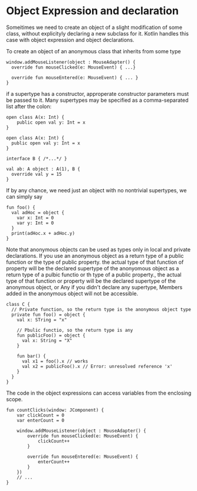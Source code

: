 # Object Expression and declaration
Someitimes we need to create an object of a slight modification of some class, without explicityly declaring a new subclass for it. Kotlin handles this case with object expression and object declarations. 

To create an object of an anonymous class that inherits from some type 
```
window.addMouseListener(object : MouseAdapter() {
  override fun mouseClicked(e: MouseEvent) { ...}
  
  override fun mouseEntered(e: MouseEvent) { ... }  
}
```
if a supertype has a constructor, approperate constructor parameters must be passed to it. Many supertypes may be specified as a comma-separated list after the colon: 
```
open class A(x: Int) {
    public open val y: Int = x
}

open class A(x: Int) {
  public open val y: Int = x
}

interface B { /*...*/ }

val ab: A object : A(1), B {
  override val y = 15
}
```

If by any chance, we need just an object with no nontrivial supertypes, we can simply say
```
fun foo() {
  val adHoc = object {
    var x: Int = 0
    var y: Int = 0
  }
  print(adHoc.x + adHoc.y)
}
```

Note that anonymous objects can be used as types only in local and private declarations. If you use an anonymous object as a return type of a public function or the type of public property. the actual type of that function of property will be the declared supertype of the anonyomous object as a return type of a pulbic functio or th type of a public property., the actual type of that function or property will be the declared supertype of the anonymous object, or Any if you didn't declare any supertype, Members added in the anonymous object will not be accessible. 

```
class C {
  // Private function, so the return type is the anonymous object type
  private fun foo() = object {
    val x: STring = "x"
    
    // Pbulic functio, so the return type is any
    fun publicFoo() = object {
      val x: String = "X"
    }
    
    fun bar() {
      val x1 = foo().x // works
      val x2 = publicFoo().x // Error: unresolved reference 'x'
    }
  }
}
```


The code in the object expressions can access variables from the enclosing scope. 
```
fun countClicks(window: JComponent) {
    var clickCount = 0
    var enterCount = 0

    window.addMouseListener(object : MouseAdapter() {
        override fun mouseClicked(e: MouseEvent) {
            clickCount++
        }

        override fun mouseEntered(e: MouseEvent) {
            enterCount++
        }
    })
    // ...
}
```
